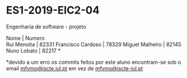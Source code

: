 # ES1-2019-EIC2-04
Engenharia de software - projeto

Nome              	| Numero      
Rui Menoita       	| 82331
Francisco Cardoso 	| 78329
Miguel Malheiro		| 82145  
Nuno Lobato       | 82217
*


*devido a um erro os commits feitos por este aluno encontram-se sob o email mfvmo@iscte.iul.pt em vez de mfvmo@iscte-iul.pt
